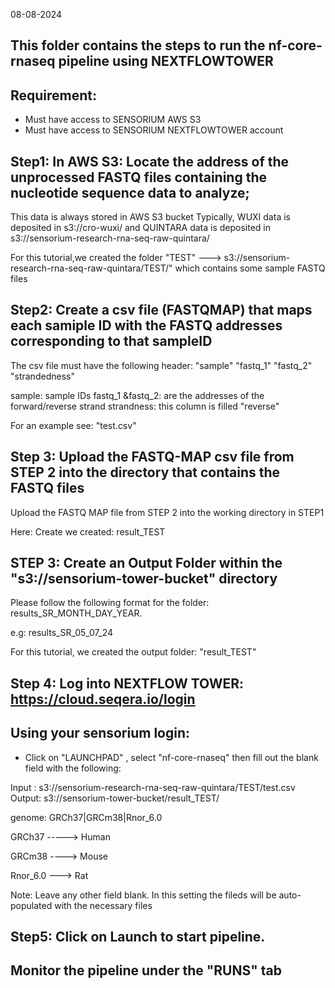 

08-08-2024

## This folder contains the steps to run the nf-core-rnaseq pipeline using NEXTFLOWTOWER
## Requirement:  
  -  Must have access to SENSORIUM AWS S3
  -  Must have access to SENSORIUM NEXTFLOWTOWER account

## Step1: In AWS S3: Locate the address of the unprocessed FASTQ files containing the nucleotide sequence data to analyze;

   This data is always stored in AWS S3 bucket
   Typically, WUXI data is deposited in s3://cro-wuxi/
              and QUINTARA data is deposited in s3://sensorium-research-rna-seq-raw-quintara/

For this tutorial,we created the folder "TEST"  ---> s3://sensorium-research-rna-seq-raw-quintara/TEST/"
which contains some sample FASTQ files

## Step2:  Create a csv file (FASTQMAP) that maps each samiple ID with the FASTQ addresses corresponding to that sampleID

 The csv file must have the following header: "sample" "fastq_1" "fastq_2" "strandedness"

 sample: sample IDs
 fastq_1 &fastq_2:  are the addresses of the forward/reverse strand
 strandness: this column is filled "reverse"

For an example see: "test.csv"

## Step 3:  Upload the FASTQ-MAP  csv file from STEP 2 into the directory that contains the FASTQ files

 Upload the FASTQ MAP file from STEP 2 into the working directory in STEP1

Here: Create we created: result_TEST

## STEP 3: Create an Output Folder within the "s3://sensorium-tower-bucket" directory 

 Please follow the following format for the folder:
 results_SR_MONTH_DAY_YEAR.

 e.g:  results_SR_05_07_24

For this tutorial, we created the output folder: "result_TEST"

## Step 4: Log into NEXTFLOW TOWER: https://cloud.seqera.io/login 
## Using your sensorium login:

- Click on "LAUNCHPAD" , select "nf-core-rnaseq" then fill out the blank field with the following:
  
Input :  s3://sensorium-research-rna-seq-raw-quintara/TEST/test.csv
Output:  s3://sensorium-tower-bucket/result_TEST/

genome: GRCh37|GRCm38|Rnor_6.0

GRCh37  -----> Human

GRCm38   ----> Mouse

Rnor_6.0  ---> Rat

Note: Leave any other field blank. In this setting the fileds will be auto-populated with the necessary files

## Step5: Click on Launch to start pipeline.
##         Monitor the pipeline under the "RUNS" tab



